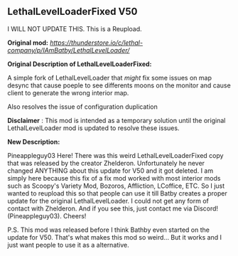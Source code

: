 **LethalLevelLoaderFixed V50**
--

I WILL NOT UPDATE THIS. This is a Reupload.

**Original mod:** *https://thunderstore.io/c/lethal-company/p/IAmBatby/LethalLevelLoader/*

**Original Description of LethalLevelLoaderFixed:**

A simple fork of LethalLevelLoader that *might* fix some issues on map desync that cause poeple to see differents moons on the monitor and cause client to generate the wrong interior map.

Also resolves the issue of configuration duplication

**Disclaimer** : This mod is intended as a temporary solution until the original LethalLevelLoader mod is updated to resolve these issues.

**New Description:**

Pineappleguy03 Here! There was this weird LethalLevelLoaderFixed copy that was released by the creator Zhelderon. Unfortunately he never changed ANYTHING about this update for V50 and it got deleted. I am simply here because this fix of a fix mod worked with most interior mods such as Scoopy's Variety Mod, Bozoros, Affliction, LCoffice, ETC. So I just wanted to reupload this so that people can use it till Batby creates a proper update for the original LethalLevelLoader. I could not get any form of contact with Zhelderon. And if you see this, just contact me via Discord! (Pineappleguy03). Cheers!

P.S. This mod was released before I think Bathby even started on the update for V50. That's what makes this mod so weird... But it works and I just want people to use it as a alternative.
